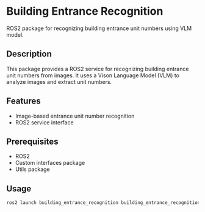 # Building Entrance Recognition

ROS2 package for recognizing building entrance unit numbers using VLM model.

## Description

This package provides a ROS2 service for recognizing building entrance unit numbers from images. It uses a Vison Language Model (VLM) to analyze images and extract unit numbers.

## Features

- Image-based entrance unit number recognition
- ROS2 service interface

## Prerequisites

- ROS2
- Custom interfaces package
- Utils package

## Usage

```bash
ros2 launch building_entrance_recognition building_entrance_recognition_launch.py
```

